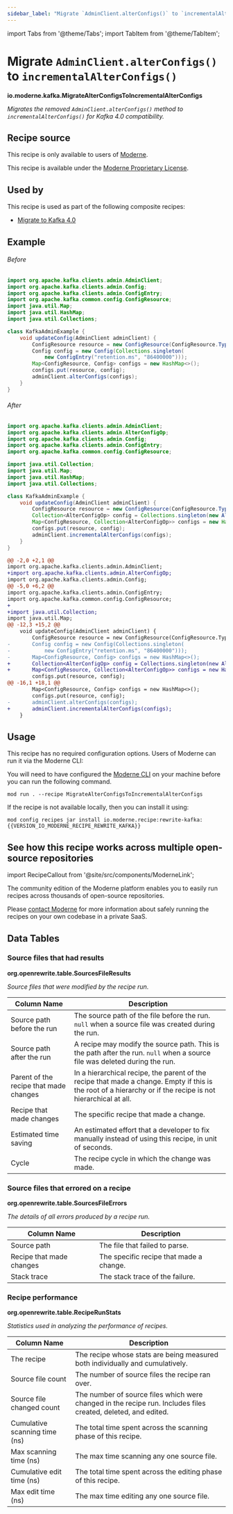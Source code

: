 ```yaml
---
sidebar_label: "Migrate `AdminClient.alterConfigs()` to `incrementalAlterConfigs()`"
---
```


import Tabs from '@theme/Tabs';
import TabItem from '@theme/TabItem';

# Migrate `AdminClient.alterConfigs()` to `incrementalAlterConfigs()`

**io.moderne.kafka.MigrateAlterConfigsToIncrementalAlterConfigs**

_Migrates the removed `AdminClient.alterConfigs()` method to `incrementalAlterConfigs()` for Kafka 4.0 compatibility._

## Recipe source

This recipe is only available to users of [Moderne](https://docs.moderne.io/).


This recipe is available under the [Moderne Proprietary License](https://docs.moderne.io/licensing/overview).


## Used by

This recipe is used as part of the following composite recipes:

* [Migrate to Kafka 4.0](/recipes/kafka/migratetokafka40.md)

## Example


<Tabs groupId="beforeAfter">
<TabItem value="java" label="java">


###### Before
```java
import org.apache.kafka.clients.admin.AdminClient;
import org.apache.kafka.clients.admin.Config;
import org.apache.kafka.clients.admin.ConfigEntry;
import org.apache.kafka.common.config.ConfigResource;
import java.util.Map;
import java.util.HashMap;
import java.util.Collections;

class KafkaAdminExample {
    void updateConfig(AdminClient adminClient) {
        ConfigResource resource = new ConfigResource(ConfigResource.Type.TOPIC, "my-topic");
        Config config = new Config(Collections.singleton(
            new ConfigEntry("retention.ms", "86400000")));
        Map<ConfigResource, Config> configs = new HashMap<>();
        configs.put(resource, config);
        adminClient.alterConfigs(configs);
    }
}
```

###### After
```java
import org.apache.kafka.clients.admin.AdminClient;
import org.apache.kafka.clients.admin.AlterConfigOp;
import org.apache.kafka.clients.admin.Config;
import org.apache.kafka.clients.admin.ConfigEntry;
import org.apache.kafka.common.config.ConfigResource;

import java.util.Collection;
import java.util.Map;
import java.util.HashMap;
import java.util.Collections;

class KafkaAdminExample {
    void updateConfig(AdminClient adminClient) {
        ConfigResource resource = new ConfigResource(ConfigResource.Type.TOPIC, "my-topic");
        Collection<AlterConfigOp> config = Collections.singleton(new AlterConfigOp(new ConfigEntry("retention.ms", "86400000"), AlterConfigOp.OpType.SET));
        Map<ConfigResource, Collection<AlterConfigOp>> configs = new HashMap<>();
        configs.put(resource, config);
        adminClient.incrementalAlterConfigs(configs);
    }
}
```

</TabItem>
<TabItem value="diff" label="Diff" >

```diff
@@ -2,0 +2,1 @@
import org.apache.kafka.clients.admin.AdminClient;
+import org.apache.kafka.clients.admin.AlterConfigOp;
import org.apache.kafka.clients.admin.Config;
@@ -5,0 +6,2 @@
import org.apache.kafka.clients.admin.ConfigEntry;
import org.apache.kafka.common.config.ConfigResource;
+
+import java.util.Collection;
import java.util.Map;
@@ -12,3 +15,2 @@
    void updateConfig(AdminClient adminClient) {
        ConfigResource resource = new ConfigResource(ConfigResource.Type.TOPIC, "my-topic");
-       Config config = new Config(Collections.singleton(
-           new ConfigEntry("retention.ms", "86400000")));
-       Map<ConfigResource, Config> configs = new HashMap<>();
+       Collection<AlterConfigOp> config = Collections.singleton(new AlterConfigOp(new ConfigEntry("retention.ms", "86400000"), AlterConfigOp.OpType.SET));
+       Map<ConfigResource, Collection<AlterConfigOp>> configs = new HashMap<>();
        configs.put(resource, config);
@@ -16,1 +18,1 @@
        Map<ConfigResource, Config> configs = new HashMap<>();
        configs.put(resource, config);
-       adminClient.alterConfigs(configs);
+       adminClient.incrementalAlterConfigs(configs);
    }
```
</TabItem>
</Tabs>


## Usage

This recipe has no required configuration options. Users of Moderne can run it via the Moderne CLI:
<Tabs groupId="projectType">


<TabItem value="moderne-cli" label="Moderne CLI">

You will need to have configured the [Moderne CLI](https://docs.moderne.io/user-documentation/moderne-cli/getting-started/cli-intro) on your machine before you can run the following command.

```shell title="shell"
mod run . --recipe MigrateAlterConfigsToIncrementalAlterConfigs
```

If the recipe is not available locally, then you can install it using:
```shell
mod config recipes jar install io.moderne.recipe:rewrite-kafka:{{VERSION_IO_MODERNE_RECIPE_REWRITE_KAFKA}}
```
</TabItem>
</Tabs>

## See how this recipe works across multiple open-source repositories

import RecipeCallout from '@site/src/components/ModerneLink';

<RecipeCallout link="https://app.moderne.io/recipes/io.moderne.kafka.MigrateAlterConfigsToIncrementalAlterConfigs" />

The community edition of the Moderne platform enables you to easily run recipes across thousands of open-source repositories.

Please [contact Moderne](https://moderne.io/product) for more information about safely running the recipes on your own codebase in a private SaaS.
## Data Tables

<Tabs groupId="data-tables">
<TabItem value="org.openrewrite.table.SourcesFileResults" label="SourcesFileResults">

### Source files that had results
**org.openrewrite.table.SourcesFileResults**

_Source files that were modified by the recipe run._

| Column Name | Description |
| ----------- | ----------- |
| Source path before the run | The source path of the file before the run. `null` when a source file was created during the run. |
| Source path after the run | A recipe may modify the source path. This is the path after the run. `null` when a source file was deleted during the run. |
| Parent of the recipe that made changes | In a hierarchical recipe, the parent of the recipe that made a change. Empty if this is the root of a hierarchy or if the recipe is not hierarchical at all. |
| Recipe that made changes | The specific recipe that made a change. |
| Estimated time saving | An estimated effort that a developer to fix manually instead of using this recipe, in unit of seconds. |
| Cycle | The recipe cycle in which the change was made. |

</TabItem>

<TabItem value="org.openrewrite.table.SourcesFileErrors" label="SourcesFileErrors">

### Source files that errored on a recipe
**org.openrewrite.table.SourcesFileErrors**

_The details of all errors produced by a recipe run._

| Column Name | Description |
| ----------- | ----------- |
| Source path | The file that failed to parse. |
| Recipe that made changes | The specific recipe that made a change. |
| Stack trace | The stack trace of the failure. |

</TabItem>

<TabItem value="org.openrewrite.table.RecipeRunStats" label="RecipeRunStats">

### Recipe performance
**org.openrewrite.table.RecipeRunStats**

_Statistics used in analyzing the performance of recipes._

| Column Name | Description |
| ----------- | ----------- |
| The recipe | The recipe whose stats are being measured both individually and cumulatively. |
| Source file count | The number of source files the recipe ran over. |
| Source file changed count | The number of source files which were changed in the recipe run. Includes files created, deleted, and edited. |
| Cumulative scanning time (ns) | The total time spent across the scanning phase of this recipe. |
| Max scanning time (ns) | The max time scanning any one source file. |
| Cumulative edit time (ns) | The total time spent across the editing phase of this recipe. |
| Max edit time (ns) | The max time editing any one source file. |

</TabItem>

</Tabs>
